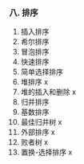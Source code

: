 
### 八. 排序
1. 插入排序
2. 希尔排序
3. 冒泡排序
4. 快速排序
5. 简单选择排序
6. 堆排序  x
7. 堆的插入和删除  x
8. 归并排序
9. 基数排序
10. 最佳归并树  x
11. 外部排序  x
12. 败者树  x
13. 置换-选择排序  x
<!--stackedit_data:
eyJoaXN0b3J5IjpbMTAzMTIwNzU2MCwyMDI3ODI4NTE0XX0=
-->